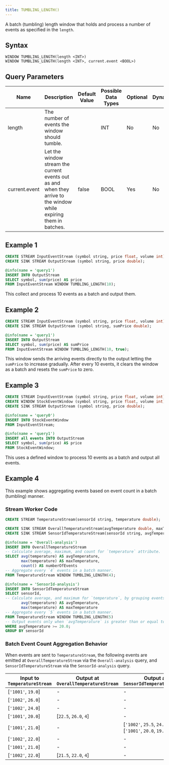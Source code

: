 ```yaml
---
title: TUMBLING_LENGTH()
---
```


A batch (tumbling) length window that holds and process a number of events as specified in the `length`.

## Syntax

    WINDOW TUMBLING_LENGTH(length <INT>)
    WINDOW TUMBLING_LENGTH(length <INT>, current.event <BOOL>)

## Query Parameters

| Name      | Description       | Default Value | Possible Data Types | Optional | Dynamic |
|-----------|---------------------|------------|--------------|----------|---------|
| length        | The number of events the window should tumble.        |      | INT  | No       | No      |
| current.event | Let the window stream the current events out as and when they arrive to the window while expiring them in batches. | false | BOOL    | Yes      | No      |

## Example 1

```sql
CREATE STREAM InputEventStream (symbol string, price float, volume int);
CREATE SINK STREAM OutputStream (symbol string, price double);

@info(name = 'query1')
INSERT INTO OutputStream
SELECT symbol, sum(price) AS price
FROM InputEventStream WINDOW TUMBLING_LENGTH(10);
```

This collect and process 10 events as a batch and output them.

## Example 2

```sql
CREATE STREAM InputEventStream (symbol string, price float, volume int);
CREATE SINK STREAM OutputStream (symbol string, sumPrice double);

@info(name = 'query1')
INSERT INTO OutputStream
SELECT symbol, sum(price) AS sumPrice
FROM InputEventStream WINDOW TUMBLING_LENGTH(10, true);
```

This window sends the arriving events directly to the output letting the `sumPrice` to increase gradually. After every 10 events, it clears the window as a batch and resets the `sumPrice` to zero.

## Example 3

```sql
CREATE STREAM InputEventStream (symbol string, price float, volume int);
CREATE WINDOW StockEventWindow (symbol string, price float, volume int) TUMBLING_LENGTH(10) OUTPUT all events;
CREATE SINK STREAM OutputStream (symbol string, price double);

@info(name = 'query0')
INSERT INTO StockEventWindow
FROM InputEventStream;

@info(name = 'query1')
INSERT all events INTO OutputStream 
SELECT symbol, sum(price) AS price
FROM StockEventWindow;
```

This uses a defined window to process 10 events as a batch and output all events.

## Example 4

This example shows aggregating events based on event count in a batch (tumbling) manner.

### Stream Worker Code

```sql
CREATE STREAM TemperatureStream(sensorId string, temperature double);

CREATE SINK STREAM OverallTemperatureStream(avgTemperature double, maxTemperature double, numberOfEvents long);
CREATE SINK STREAM SensorIdTemperatureStream(sensorId string, avgTemperature double, maxTemperature double);

@info(name = 'Overall-analysis')
INSERT INTO OverallTemperatureStream
-- Calculate average, maximum, and count for `temperature` attribute.
SELECT avg(temperature) AS avgTemperature,
       max(temperature) AS maxTemperature,
       count() AS numberOfEvents
-- Aggregate every `4` events in a batch manner.
FROM TemperatureStream WINDOW TUMBLING_LENGTH(4);

@info(name = 'SensorId-analysis')
INSERT INTO SensorIdTemperatureStream
SELECT sensorId,
-- Calculate average, and maximum for `temperature`, by grouping events by `sensorId`.
       avg(temperature) AS avgTemperature,
       max(temperature) AS maxTemperature
-- Aggregate every `5` events in a batch manner.
FROM TemperatureStream WINDOW TUMBLING_LENGTH(5)
-- Output events only when `avgTemperature` is greater than or equal to `20.0`.
WHERE avgTemperature >= 20.0;
GROUP BY sensorId
```

### Batch Event Count Aggregation Behavior

When events are sent to `TemperatureStream`, the following events are emitted at `OverallTemperatureStream` via the `Overall-analysis` query, and `SensorIdTemperatureStream` via the `SensorId-analysis` query.

| Input to `TemperatureStream` | Output at `OverallTemperatureStream` | Output at `SensorIdTemperatureStream` |
|---|---|---|
| [`'1001'`, `19.0`] | -  | - |
| [`'1002'`, `26.0`] | -  | -|
| [`'1002'`, `24.0`] | -  | -|
| [`'1001'`, `20.0`] | [`22.5`, `26.0`, `4`]  | - |
| [`'1001'`, `21.0`] | - | [`'1002'`, `25.5`, `24.0`], <br/>[`'1001'`, `20.0`, `19.0`] |
| [`'1002'`, `22.0`] | -  | - |
| [`'1001'`, `21.0`] | -  | - |
| [`'1002'`, `22.0`] | [`21.5`, `22.0`, `4`] | - |
